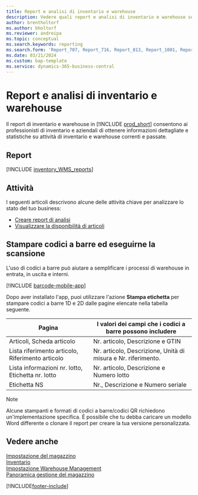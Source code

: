 ```yaml
---
title: Report e analisi di inventario e warehouse
description: Vedere quali report e analisi di inventario e warehouse sono disponibili nella versione standard di Business Central in modo da poter tenere traccia della propria attività.
author: brentholtorf
ms.author: bholtorf
ms.reviewer: andreipa
ms.topic: conceptual
ms.search.keywords: reporting
ms.search.form: 'Report_707, Report_716, Report_813, Report_1001, Report_5807, Report_5808, Report_5809, Report_7313, Report_7319, Report_7320'
ms.date: 03/21/2024
ms.custom: bap-template
ms.service: dynamics-365-business-central
---
```

# Report e analisi di inventario e warehouse

Il report di inventario e warehouse in [!INCLUDE [prod_short](includes/prod_short.md)] consentono ai professionisti di inventario e aziendali di ottenere informazioni dettagliate e statistiche su attività di inventario e warehouse correnti e passate.  

## Report

[!INCLUDE [inventory_WMS_reports](includes/inventory-WMS-reports-include.md)]

## Attività

I seguenti articoli descrivono alcune delle attività chiave per analizzare lo stato del tuo business:

* [Creare report di analisi](bi-how-create-analysis-views-reports.md)  
* [Visualizzare la disponibilità di articoli](inventory-how-availability-overview.md)

## Stampare codici a barre ed eseguirne la scansione

L'uso di codici a barre può aiutare a semplificare i processi di warehouse in entrata, in uscita e interni. 

[!INCLUDE [barcode-mobile-app](includes/barcode-mobile-app.md)]

Dopo aver installato l'app, puoi utilizzare l'azione **Stampa etichetta** per stampare codici a barre 1D e 2D dalle pagine elencate nella tabella seguente.

|Pagina  |I valori dei campi che i codici a barre possono includere  |
|---------|---------|
|Articoli, Scheda articolo     |Nr. articolo, Descrizione e GTIN         |
|Lista riferimento articolo, Riferimento articolo     |Nr. articolo, Descrizione, Unità di misura e Nr. riferimento.         |
|Lista informazioni nr. lotto, Etichetta nr. lotto     |Nr. articolo, Descrizione e Numero lotto       |
|Etichetta NS     |Nr., Descrizione e Numero seriale         |

> [!NOTE]
> Alcune stampanti e formati di codici a barre/codici QR richiedono un'implementazione specifica. È possibile che tu debba caricare un modello Word differente o clonare il report per creare la tua versione personalizzata.

## Vedere anche

[Impostazione del magazzino](inventory-setup-inventory.md)  
[Inventario](inventory-manage-inventory.md)  
[Impostazione Warehouse Management](warehouse-setup-warehouse.md)  
[Panoramica gestione del magazzino](design-details-warehouse-management.md)

[!INCLUDE[footer-include](includes/footer-banner.md)]
